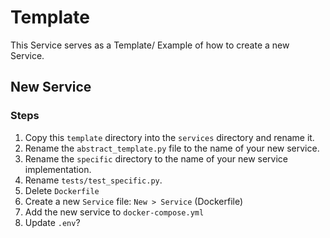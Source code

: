 # Template
This Service serves as a Template/ Example of how to create a new Service.

## New Service

### Steps

1. Copy this `template` directory into the `services` directory and rename it.
2. Rename the `abstract_template.py` file to the name of your new service.
3. Rename the `specific` directory to the name of your new service implementation.
4. Rename `tests/test_specific.py`.
5. Delete `Dockerfile`
6. Create a new `Service` file: `New > Service` (Dockerfile)
7. Add the new service to `docker-compose.yml`
8. Update `.env`?